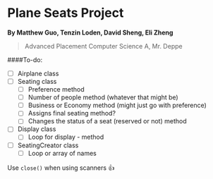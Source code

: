# Plane Seats Project
**By Matthew Guo, Tenzin Loden, David Sheng, Eli Zheng**
> Advanced Placement Computer Science A, Mr. Deppe

####To-do:
  - [ ] Airplane class
  - [ ] Seating class
    - [ ] Preference method
    - [ ] Number of people method (whatever that might be)
    - [ ] Business or Economy method (might just go with preference)
    - [ ] Assigns final seating method?
    - [ ] Changes the status of a seat (reserved or not) method
  - [ ] Display class
    - [ ] Loop for display - method
  - [ ] SeatingCreator class
    - [ ] Loop or array of names

Use ```close()``` when using scanners :+1:
